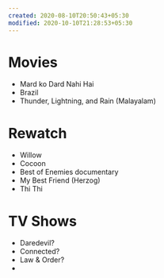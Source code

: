 ```yaml
---
created: 2020-08-10T20:50:43+05:30
modified: 2020-10-10T21:28:53+05:30
---
```


# Movies

- Mard ko Dard Nahi Hai
- Brazil
- Thunder, Lightning, and Rain (Malayalam)

# Rewatch

- Willow
- Cocoon
- Best of Enemies documentary 
- My Best Friend (Herzog)
- Thi Thi

# TV Shows

- Daredevil?
- Connected?
- Law & Order?
-